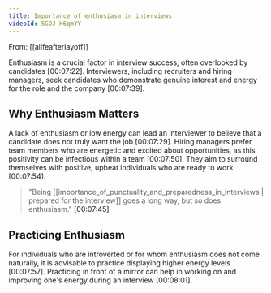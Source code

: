 ```yaml
---
title: Importance of enthusiasm in interviews
videoId: 5GOJ-H6qmYY
---
```


From: [[alifeafterlayoff]] <br/> 

Enthusiasm is a crucial factor in interview success, often overlooked by candidates <a class="yt-timestamp" data-t="00:07:22">[00:07:22]</a>. Interviewers, including recruiters and hiring managers, seek candidates who demonstrate genuine interest and energy for the role and the company <a class="yt-timestamp" data-t="00:07:39">[00:07:39]</a>.

## Why Enthusiasm Matters

A lack of enthusiasm or low energy can lead an interviewer to believe that a candidate does not truly want the job <a class="yt-timestamp" data-t="00:07:29">[00:07:29]</a>. Hiring managers prefer team members who are energetic and excited about opportunities, as this positivity can be infectious within a team <a class="yt-timestamp" data-t="00:07:50">[00:07:50]</a>. They aim to surround themselves with positive, upbeat individuals who are ready to work <a class="yt-timestamp" data-t="00:07:54">[00:07:54]</a>.

> "Being [[importance_of_punctuality_and_preparedness_in_interviews | prepared for the interview]] goes a long way, but so does enthusiasm." <a class="yt-timestamp" data-t="00:07:45">[00:07:45]</a>

## Practicing Enthusiasm

For individuals who are introverted or for whom enthusiasm does not come naturally, it is advisable to practice displaying higher energy levels <a class="yt-timestamp" data-t="00:07:57">[00:07:57]</a>. Practicing in front of a mirror can help in working on and improving one's energy during an interview <a class="yt-timestamp" data-t="00:08:01">[00:08:01]</a>.